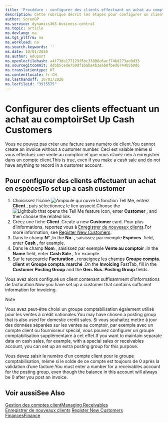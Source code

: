 ```yaml
---
title: 'Procédure : configurer des clients effectuant un achat au comptoir | Microsoft Docs'
description: Cette rubrique décrit les étapes pour configurer un client qui paie en espèces.
author: SorenGP
ms.service: dynamics365-business-central
ms.topic: article
ms.devlang: na
ms.tgt_pltfrm: na
ms.workload: na
ms.search.keywords: ''
ms.date: 10/01/2020
ms.author: edupont
ms.openlocfilehash: a4f73de177129f5bc33808e6acf74bd273ae0d33
ms.sourcegitcommit: ddbb5cede750df1baba4b3eab8fbed6744b5b9d6
ms.translationtype: HT
ms.contentlocale: fr-CH
ms.lasthandoff: 10/01/2020
ms.locfileid: "3915575"
---
```

# <a name="set-up-cash-customers"></a><span data-ttu-id="ba475-103">Configurer des clients effectuant un achat au comptoir</span><span class="sxs-lookup"><span data-stu-id="ba475-103">Set Up Cash Customers</span></span>
<span data-ttu-id="ba475-104">Vous ne pouvez pas créer une facture sans numéro de client.</span><span class="sxs-lookup"><span data-stu-id="ba475-104">You cannot create an invoice without a customer number.</span></span> <span data-ttu-id="ba475-105">Ceci est valable même si vous effectuez une vente au comptoir et que vous n’avez rien à enregistrer dans un compte client.</span><span class="sxs-lookup"><span data-stu-id="ba475-105">This is true, even if you make a cash sale and do not have anything to record in a customer account.</span></span>  

## <a name="to-set-up-a-cash-customer"></a><span data-ttu-id="ba475-106">Pour configurer des clients effectuant un achat en espèces</span><span class="sxs-lookup"><span data-stu-id="ba475-106">To set up a cash customer</span></span>  
1.  <span data-ttu-id="ba475-107">Choisissez l’icône ![Ampoule qui ouvre la fonction Tell Me](media/ui-search/search_small.png "Dites-moi ce que vous voulez faire"), entrez **Client** , puis sélectionnez le lien associé.</span><span class="sxs-lookup"><span data-stu-id="ba475-107">Choose the ![Lightbulb that opens the Tell Me feature](media/ui-search/search_small.png "Tell me what you want to do") icon, enter **Customer** , and then choose the related link.</span></span>  
2.  <span data-ttu-id="ba475-108">Créez une fiche **Client** .</span><span class="sxs-lookup"><span data-stu-id="ba475-108">Create a new **Customer** card.</span></span> <span data-ttu-id="ba475-109">Pour plus d’informations, reportez vous à [Enregistrer de nouveaux clients](sales-how-register-new-customers.md).</span><span class="sxs-lookup"><span data-stu-id="ba475-109">For more information, see [Register New Customers](sales-how-register-new-customers.md).</span></span>
3.  <span data-ttu-id="ba475-110">Dans le champ **N°** ,</span><span class="sxs-lookup"><span data-stu-id="ba475-110">In the **No.**</span></span> <span data-ttu-id="ba475-111">, saisissez par exemple **Espèces** .</span><span class="sxs-lookup"><span data-stu-id="ba475-111">field, enter **Cash** , for example.</span></span>  
4.  <span data-ttu-id="ba475-112">Dans le champ **Nom** , saisissez par exemple **Vente au comptoir** .</span><span class="sxs-lookup"><span data-stu-id="ba475-112">In the **Name** field, enter **Cash Sale** , for example.</span></span>  
5.  <span data-ttu-id="ba475-113">Sur le raccourcie **Facturation** , renseignez les champs **Groupe compta. client** et **Groupe compta. marché** .</span><span class="sxs-lookup"><span data-stu-id="ba475-113">On the **Invoicing** FastTab, fill in the **Customer Posting Group** and the **Gen. Bus. Posting Group** fields.</span></span>  

 <span data-ttu-id="ba475-114">Vous avez alors configuré un client contenant suffisamment d’informations de facturation.</span><span class="sxs-lookup"><span data-stu-id="ba475-114">Now you have set up a customer that contains sufficient information for invoicing.</span></span>  

> [!NOTE]  
>  <span data-ttu-id="ba475-115">Vous avez peut-être choisi un groupe comptabilisation également utilisé pour les ventes à crédit nationales.</span><span class="sxs-lookup"><span data-stu-id="ba475-115">You may have chosen a posting group that is also used for domestic credit sales.</span></span> <span data-ttu-id="ba475-116">Si vous souhaitez mettre à jour des données séparées sur les ventes au comptoir, par exemple avec un compte client ou fournisseur spécial, vous pouvez configurer un groupe comptabilisation supplémentaire à cet effet.</span><span class="sxs-lookup"><span data-stu-id="ba475-116">If you want to maintain separate data on cash sales, for example, with a special sales or receivables account, you can set up an extra posting group for this purpose.</span></span>  
>   
>  <span data-ttu-id="ba475-117">Vous devez saisir le numéro d’un compte client pour le groupe comptabilisation, même si le solde de ce compte est toujours de 0 après la validation d’une facture.</span><span class="sxs-lookup"><span data-stu-id="ba475-117">You must enter a number for a receivables account for the posting group, even though the balance in this account will always be 0 after you post an invoice.</span></span>  

## <a name="see-also"></a><span data-ttu-id="ba475-118">Voir aussi</span><span class="sxs-lookup"><span data-stu-id="ba475-118">See Also</span></span>
[<span data-ttu-id="ba475-119">Gestion des comptes client</span><span class="sxs-lookup"><span data-stu-id="ba475-119">Managing Receivables</span></span>](receivables-manage-receivables.md)  
<span data-ttu-id="ba475-120">[Enregistrer de nouveaux clients](sales-how-register-new-customers.md)  </span><span class="sxs-lookup"><span data-stu-id="ba475-120">[Register New Customers](sales-how-register-new-customers.md)  </span></span>  
[<span data-ttu-id="ba475-121">Finances</span><span class="sxs-lookup"><span data-stu-id="ba475-121">Finance</span></span>](finance.md)  

